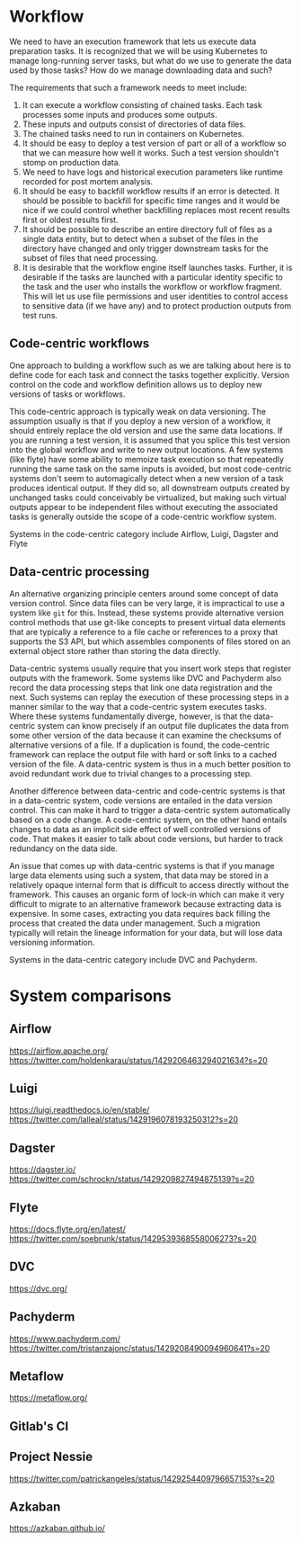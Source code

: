 # Workflow
We need to have an execution framework that lets us execute data preparation tasks. It is recognized that we will be using Kubernetes to manage long-running server tasks, but what do we use to generate the data used by those tasks? How do we manage downloading data and such?

The requirements that such a framework needs to meet include:

1. It can execute a workflow consisting of chained tasks. Each task processes some inputs and produces some outputs.
1. These inputs and outputs consist of directories of data files.
1. The chained tasks need to run in containers on Kubernetes.
1. It should be easy to deploy a test version of part or all of a workflow so that we can measure how well it works. Such a test version shouldn't stomp on production data.
1. We need to have logs and historical execution parameters like runtime recorded for post mortem analysis.
1. It should be easy to backfill workflow results if an error is detected. It should be possible to backfill for specific time ranges and it would be nice if we could control whether backfilling replaces most recent results first or oldest results first.
1. It should be possible to describe an entire directory full of files as a single data entity, but to detect when a subset of the files in the directory have changed and only trigger downstream tasks for the subset of files that need processing.
1. It is desirable that the workflow engine itself launches tasks. Further, it is desirable if the tasks are launched with a particular identity specific to the task and the user who installs the workflow or workflow fragment. This will let us use file permissions and user identities to control access to sensitive data (if we have any) and to protect production outputs from test runs.

## Code-centric workflows
One approach to building a workflow such as we are talking about here is to define code for each task and connect the tasks together explicitly. Version control on the code and workflow definition allows us to deploy new versions of tasks or workflows.

This code-centric approach is typically weak on data versioning. The assumption usually is that if you deploy a new version of a workflow, it should entirely replace the old version and use the same data locations. If you are running a test version, it is assumed that you splice this test version into the global workflow and write to new output locations. A few systems (like flyte) have some ability to memoize task execution so that repeatedly running the same task on the same inputs is avoided, but most code-centric systems don't seem to automagically detect when a new version of a task produces identical output. If they did so, all downstream outputs created by unchanged tasks could conceivably be virtualized, but making such virtual outputs appear to be independent files without executing the associated tasks is generally outside the scope of a code-centric workflow system.

Systems in the code-centric category include Airflow, Luigi, Dagster and Flyte

## Data-centric processing
An alternative organizing principle centers around some concept of data version control. Since data files can be very large, it is impractical to use a system like `git` for this. Instead, these systems provide alternative version control methods that use git-like concepts to present virtual data elements that are typically a reference to a file cache or references to a proxy that supports the S3 API, but which assembles components of files stored on an external object store rather than storing the data directly.

Data-centric systems usually require that you insert work steps that register outputs with the framework. Some systems like DVC and Pachyderm also record the data processing steps that link one data registration and the next. Such systems can replay the execution of these processing steps in a manner similar to the way that a code-centric system executes tasks. Where these systems fundamentally diverge, however, is that the data-centric system can know precisely if an output file duplicates the data from some other version of the data because it can examine the checksums of alternative versions of a file. If a duplication is found, the code-centric framework can replace the output file with hard or soft links to a cached version of the file. A data-centric system is thus in a much better position to avoid redundant work due to trivial changes to a processing step.

Another difference between data-centric and code-centric systems is that in a data-centric system, code versions are entailed in the data version control. This can make it hard to trigger a data-centric system automatically based on a code change. A code-centric system, on the other hand entails changes to data as an implicit side effect of well controlled versions of code. That makes it easier to talk about code versions, but harder to track redundancy on the data side.

An issue that comes up with data-centric systems is that if you manage large data elements using such a system, that data may be stored in a relatively opaque internal form that is difficult to access directly without the framework. This causes an organic form of lock-in which can make it very difficult to migrate to an alternative framework because extracting data is expensive. In some cases, extracting you data requires back filling the process that created the data under management. Such a migration typically will retain the lineage information for your data, but will lose data versioning information.

Systems in the data-centric category include DVC and Pachyderm.

# System comparisons
## Airflow
https://airflow.apache.org/
https://twitter.com/holdenkarau/status/1429206463294021634?s=20

## Luigi
https://luigi.readthedocs.io/en/stable/
https://twitter.com/lalleal/status/1429196078193250312?s=20
## Dagster
https://dagster.io/
https://twitter.com/schrockn/status/1429209827494875139?s=20
## Flyte
https://docs.flyte.org/en/latest/
https://twitter.com/soebrunk/status/1429539368558006273?s=20
## DVC
https://dvc.org/
## Pachyderm
https://www.pachyderm.com/
https://twitter.com/tristanzajonc/status/1429208490094960641?s=20
## Metaflow
https://metaflow.org/
## Gitlab's CI
## Project Nessie
https://twitter.com/patrickangeles/status/1429254409796657153?s=20
## Azkaban
https://azkaban.github.io/
